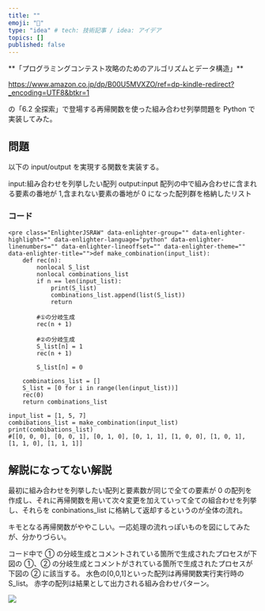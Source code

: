 ```yaml
---
title: ""
emoji: "🤖"
type: "idea" # tech: 技術記事 / idea: アイデア
topics: []
published: false
---
```


<!-- wp:paragraph -->**「プログラミングコンテスト攻略のためのアルゴリズムとデータ構造」**

https://www.amazon.co.jp/dp/B00U5MVXZO/ref=dp-kindle-redirect?_encoding=UTF8&btkr=1

の「6.2 全探索」で登場する再帰関数を使った組み合わせ列挙問題を Python で実装してみた。

## 問題

以下の input/output を実現する関数を実装する。

input:組み合わせを列挙したい配列
output:input 配列の中で組み合わせに含まれる要素の番地が 1,含まれない要素の番地が 0 になった配列群を格納したリスト

### コード

```
<pre class="EnlighterJSRAW" data-enlighter-group="" data-enlighter-highlight="" data-enlighter-language="python" data-enlighter-linenumbers="" data-enlighter-lineoffset="" data-enlighter-theme="" data-enlighter-title="">def make_combination(input_list):
    def rec(n):
        nonlocal S_list
        nonlocal combinations_list
        if n == len(input_list):
            print(S_list)
            combinations_list.append(list(S_list))
            return

        #①の分岐生成
        rec(n + 1)

        #②の分岐生成
        S_list[n] = 1
        rec(n + 1)

        S_list[n] = 0

    combinations_list = []
    S_list = [0 for i in range(len(input_list))]
    rec(0)
    return combinations_list

input_list = [1, 5, 7]
combibations_list = make_combination(input_list)
print(combibations_list)
#[[0, 0, 0], [0, 0, 1], [0, 1, 0], [0, 1, 1], [1, 0, 0], [1, 0, 1], [1, 1, 0], [1, 1, 1]]
```

## 解説になってない解説

最初に組み合わせを列挙したい配列と要素数が同じで全ての要素が 0 の配列を作成し、それに再帰関数を用いて次々変更を加えていって全ての組合わせを列挙し、それらを conbinations_list に格納して返却するというのが全体の流れ。

キモとなる再帰関数がややこしい。一応処理の流れっぽいものを図にしてみたが、分かりづらい。

コード中で ① の分岐生成とコメントされている箇所で生成されたプロセスが下図の ①、② の分岐生成とコメントがされている箇所で生成されたプロセスが下図の ② に該当する。
水色の[0,0,1]といった配列は再帰関数実行実行時の S_list。
赤字の配列は結果として出力される組み合わせパターン。

![](https://lonely-journalclub.com/wp-content/uploads/2020/03/-22-3-e1585026898597-763x1024.jpg)
